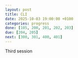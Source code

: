```yaml
---
layout: post
title: CLI
date: 2025-10-03 19:00:00 +0100
categories: progress
done: [105, 200, 201, 202, 203]
due: [204, 205]
next: [300, 301, 400, 401]
---
```


Third session
